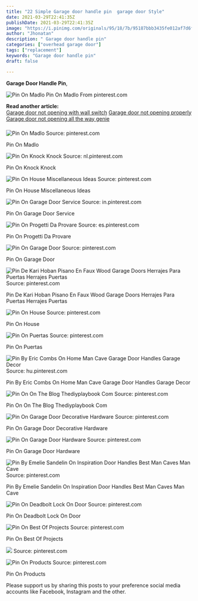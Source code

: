 ```yaml
---
title: "22 Simple Garage door handle pin  garage door Style"
date: 2021-03-29T22:41:35Z
publishDate: 2021-03-29T22:41:35Z
image: "https://i.pinimg.com/originals/95/18/7b/95187bbb3435fe012af7d6fe3c1ee444.jpg"
author: "Jhonatan"
description: " Garage door handle pin"
categories: ["overhead garage door"]
tags: ["replacement"]
keywords: "Garage door handle pin"
draft: false

---
```

<!-- Head tag Code -->
**Garage Door Handle Pin**, 

![Pin On Madlo](https://i.pinimg.com/736x/63/1d/b1/631db1891e17f8add22a8c462fd469fb.jpg "Pin On Madlo")
Pin On Madlo From pinterest.com

**Read another article:**  
[Garage door not opening with wall switch](/garage-door-not-opening-with-wall-switch/)
[Garage door not opening properly](/garage-door-not-opening-properly/)
[Garage door not opening all the way genie](/garage-door-not-opening-all-the-way-genie/)




### 

 


![Pin On Madlo](https://i.pinimg.com/736x/63/1d/b1/631db1891e17f8add22a8c462fd469fb.jpg "Pin On Madlo")
Source: pinterest.com

Pin On Madlo  

![Pin On Knock Knock](https://i.pinimg.com/originals/2b/a5/7b/2ba57b79de95369641f5f69759bd7f03.jpg "Pin On Knock Knock")
Source: nl.pinterest.com

Pin On Knock Knock  

![Pin On House Miscellaneous Ideas](https://i.pinimg.com/originals/6b/df/a5/6bdfa53f4e9130ebc3cb5910c22be6b1.jpg "Pin On House Miscellaneous Ideas")
Source: pinterest.com

Pin On House Miscellaneous Ideas  

![Pin On Garage Door Service](https://i.pinimg.com/originals/fd/fc/60/fdfc604cc6adf297d2723473173fdf7e.jpg "Pin On Garage Door Service")
Source: in.pinterest.com

Pin On Garage Door Service  

![Pin On Progetti Da Provare](https://i.pinimg.com/736x/33/c1/0f/33c10f96bde7dc5b5ea7d8effa0f2d27.jpg "Pin On Progetti Da Provare")
Source: es.pinterest.com

Pin On Progetti Da Provare  

![Pin On Garage Door](https://i.pinimg.com/originals/7a/24/fb/7a24fb6519611a9739edeb54664f4a4b.png "Pin On Garage Door")
Source: pinterest.com

Pin On Garage Door  

![Pin De Kari Hoban Pisano En Faux Wood Garage Doors Herrajes Para Puertas Herrajes Puertas](https://i.pinimg.com/originals/fa/88/63/fa88635eaee4325fe0fdfc8d1f16f5d0.jpg "Pin De Kari Hoban Pisano En Faux Wood Garage Doors Herrajes Para Puertas Herrajes Puertas")
Source: pinterest.com

Pin De Kari Hoban Pisano En Faux Wood Garage Doors Herrajes Para Puertas Herrajes Puertas  

![Pin On House](https://i.pinimg.com/originals/8b/4d/50/8b4d50974c096feb0e392bba389cfc14.png "Pin On House")
Source: pinterest.com

Pin On House  

![Pin On Puertas](https://i.pinimg.com/474x/d4/19/ec/d419ec6c0d7f4a297b63f07b542b4a0f.jpg "Pin On Puertas")
Source: pinterest.com

Pin On Puertas  

![Pin By Eric Combs On Home Man Cave Garage Door Handles Garage Decor](https://i.pinimg.com/originals/f1/31/c1/f131c1abbdd33bf5e837908bd022f00b.jpg "Pin By Eric Combs On Home Man Cave Garage Door Handles Garage Decor")
Source: hu.pinterest.com

Pin By Eric Combs On Home Man Cave Garage Door Handles Garage Decor  

![Pin On On The Blog Thediyplaybook Com](https://i.pinimg.com/originals/b0/ca/5b/b0ca5b71ad6caa3110bc7c4af765f476.jpg "Pin On On The Blog Thediyplaybook Com")
Source: pinterest.com

Pin On On The Blog Thediyplaybook Com  

![Pin On Garage Door Decorative Hardware](https://i.pinimg.com/originals/c6/7a/43/c67a43176c06ded3fef42d4f99efbd39.jpg "Pin On Garage Door Decorative Hardware")
Source: pinterest.com

Pin On Garage Door Decorative Hardware  

![Pin On Garage Door Hardware](https://i.pinimg.com/474x/b5/ed/fc/b5edfc3f630247c1c45782fd0f6cae53.jpg "Pin On Garage Door Hardware")
Source: pinterest.com

Pin On Garage Door Hardware  

![Pin By Emelie Sandelin On Inspiration Door Handles Best Man Caves Man Cave](https://i.pinimg.com/originals/c9/fc/bb/c9fcbbe7475420334185902c34e04bc7.jpg "Pin By Emelie Sandelin On Inspiration Door Handles Best Man Caves Man Cave")
Source: pinterest.com

Pin By Emelie Sandelin On Inspiration Door Handles Best Man Caves Man Cave  

![Pin On Deadbolt Lock On Door](https://i.pinimg.com/736x/eb/40/f6/eb40f6d949001fdbe7f7336692004fec.jpg "Pin On Deadbolt Lock On Door")
Source: pinterest.com

Pin On Deadbolt Lock On Door  

![Pin On Best Of Projects](https://i.pinimg.com/736x/7e/31/ca/7e31ca0a49bf73d60b9b8c0308c6b107.jpg "Pin On Best Of Projects")
Source: pinterest.com

Pin On Best Of Projects  

![](https://i.pinimg.com/originals/51/7e/c8/517ec879e6cb2f741b9d7b9668a7a8b1.jpg "")
Source: pinterest.com

  

![Pin On Products](https://i.pinimg.com/originals/95/18/7b/95187bbb3435fe012af7d6fe3c1ee444.jpg "Pin On Products")
Source: pinterest.com

Pin On Products  

Please support us by sharing this posts to your preference social media accounts like Facebook, Instagram and the other.

